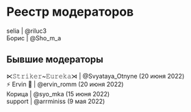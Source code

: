 # Реестр модераторов
selia | @riluc3
<br>
Борис | @Sho_m_a
## Бывшие модераторы
⋉𝚂𝚝𝚛𝚒𝚔𝚎𝚛~𝙴𝚞𝚛𝚎𝚔𝚊⋊ | @Svyataya_Otnyne (20 июня 2022)
<br>
⚡️ Ervin 💛 | @ervin_romm (20 июня 2022)
<br>
Корица | @syo_mka (15 июня 2022)
<br>
support | @arrminiss (9 мая 2022)
